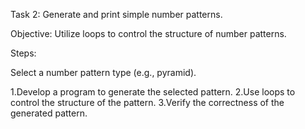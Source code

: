 Task 2: Generate and print
simple number patterns.


Objective: Utilize loops to control the
structure of number patterns.


Steps:

Select a number pattern type (e.g.,
pyramid).

1.Develop a program to generate the
selected pattern.
2.Use loops to control the structure of the
pattern.
3.Verify the correctness of the generated
pattern.